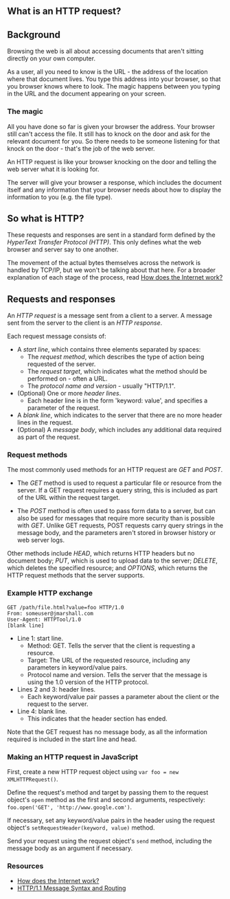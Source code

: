 ## What is an HTTP request?

## Background

Browsing the web is all about accessing documents that aren't sitting directly on your own computer.

As a user, all you need to know is the URL - the address of the location where that document lives. You type this address into your browser, so that you browser knows where to look. The magic happens between you typing in the URL and the document appearing on your screen.


### The magic

All you have done so far is given your browser the address. Your browser still can't access the file. It still has to knock on the door and ask for the relevant document for you. So there needs to be someone listening for that knock on the door - that's the job of the web server.

An HTTP request is like your browser knocking on the door and telling the web server what it is looking for.

The server will give your browser a response, which includes the document itself and any information that your browser needs about how to display the information to you (e.g. the file type).

## So what is HTTP?

These requests and responses are sent in a standard form defined by the _HyperText Transfer Protocol (HTTP)_. This only defines what the web browser and server say to one another.

The movement of the actual bytes themselves across the network is handled by TCP/IP, but we won't be talking about that here. For a broader explanation of each stage of the process, read [How does the Internet work?](http://web.stanford.edu/class/msande91si/www-spr04/readings/week1/InternetWhitepaper.htm)

## Requests and responses

An _HTTP request_ is a message sent from a client to a server. A message sent from the server to the client is an _HTTP response_.

Each request message consists of:

- A _start line_, which contains three elements separated by spaces:
  - The _request method_, which describes the type of action being requested of the server.
  - The _request target_, which indicates what the method should be performed on - often a URL.
  - The _protocol name and version_ - usually "HTTP/1.1".
- (Optional) One or more _header lines_.
  - Each header line is in the form 'keyword: value', and specifies a parameter of the request.
- A _blank line_, which indicates to the server that there are no more header lines in the request.
- (Optional) A _message body_, which includes any additional data required as part of the request.

### Request methods

The most commonly used methods for an HTTP request are _GET_ and _POST_.

- The _GET_ method is used to request a particular file or resource from the server. If a GET request requires a query string, this is included as part of the URL within the request target.

- The _POST_ method is often used to pass form data to a server, but can also be used for messages that require more security than is possible with _GET_. Unlike GET requests, POST requests carry query strings in the message body, and the parameters aren't stored in browser history or web server logs.

Other methods include _HEAD_, which returns HTTP headers but no document body; _PUT_, which is used to upload data to the server; _DELETE_, which deletes the specified resource; and _OPTIONS_, which returns the HTTP request methods that the server supports.

### Example HTTP exchange

```
GET /path/file.html?value=foo HTTP/1.0   
From: someuser@jmarshall.com  
User-Agent: HTTPTool/1.0  
[blank line]
```

- Line 1: start line.
  - Method: GET. Tells the server that the client is requesting a resource.
  - Target: The URL of the requested resource, including any parameters in keyword/value pairs.
  - Protocol name and version. Tells the server that the message is using the 1.0 version of the HTTP protocol.
- Lines 2 and 3: header lines.
  - Each keyword/value pair passes a parameter about the client or the request to the server.
- Line 4: blank line.
  - This indicates that the header section has ended.

Note that the GET request has no message body, as all the information required is included in the start line and head.

### Making an HTTP request in JavaScript

First, create a new HTTP request object using ```var foo = new XMLHTTPRequest()```.

Define the request's method and target by passing them to the request object's ```open``` method as the first and second arguments, respectively: ```foo.open('GET', 'http://www.google.com')```.

If necessary, set any keyword/value pairs in the header using the request object's ```setRequestHeader(keyword, value)``` method.

Send your request using the request object's ```send``` method, including the message body as an argument if necessary.

### Resources

- [How does the Internet work?](http://web.stanford.edu/class/msande91si/www-spr04/readings/week1/InternetWhitepaper.htm)
- [HTTP/1.1 Message Syntax and Routing](http://www.rfc-editor.org/rfc/rfc7230.txt)
